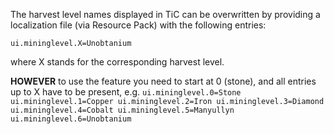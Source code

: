 The harvest level names displayed in TiC can be overwritten by providing a localization file (via Resource Pack) with the following entries:

`ui.mininglevel.X=Unobtanium`

where X stands for the corresponding harvest level.

**HOWEVER** to use the feature you need to start at 0 (stone), and all entries up to X have to be present, e.g.
`
  ui.mininglevel.0=Stone
  ui.mininglevel.1=Copper
  ui.mininglevel.2=Iron
  ui.mininglevel.3=Diamond
  ui.mininglevel.4=Cobalt
  ui.mininglevel.5=Manyullyn
  ui.mininglevel.6=Unobtanium
`